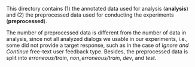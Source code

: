 This directory contains (1) the annotated data used for analysis (__analysis__) and (2) the preprocessed data used for conducting the experiments (__preprocessed__). 

The number of preprocessed data is different from the number of data in analysis, since not all analyzed dialogs we usable in our experiments, i.e., some did not provide a target response, such as in the case of _Ignore and Continue_ free-text user feedback type. Besides, the preprocessed data is split into _erroneous/train_, _non\_erroneous/train_, _dev_, and _test_.